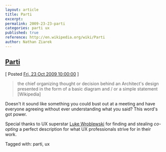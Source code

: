 ```yaml
---
layout: article
title: Parti
excerpt: 
permalink: 2009-23-23-parti
categories: parti ux 
published: true
reference: http://en.wikipedia.org/wiki/Parti
author: Nathan Ziarek
---
```


## [Parti][0]  
\[ Posted [Fri, 23 Oct 2009 10:00:00][1] \]

> the chief organizing thought or decision behind an Architect's design presented in the form of a basic diagram and / or a simple statement \[Wikipedia\]
> 

Doesn't it sound like something you could bust out at a meeting and have everyone agreeing without ever understanding what you said? This word's got power.

Special thanks to UX superstar [Luke Wroblewski][2] for finding and stealing _co-opting_ a perfect description for what UX professionals strive for in their work.

Tagged with: parti, ux


[0]: http://en.wikipedia.org/wiki/Parti
[1]: http://nathanziarek.tumblr.com/post/220975243
[2]: http://twitter.com/lukewdesign